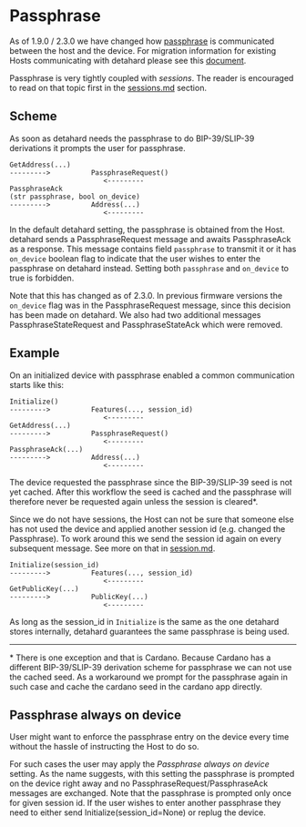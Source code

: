 # Passphrase

As of 1.9.0 / 2.3.0 we have changed how [passphrase](https://wiki.detahard.io/Passphrase) is communicated between the host and the device. For migration information for existing Hosts communicating with detahard please see this [document](passphrase-redesign-migration.md).

Passphrase is very tightly coupled with _sessions_. The reader is encouraged to read on that topic first in the [sessions.md](sessions.md) section.

## Scheme

As soon as detahard needs the passphrase to do BIP-39/SLIP-39 derivations it prompts the user for passphrase.

```
GetAddress(...)
--------->          PassphraseRequest()
                       <---------
PassphraseAck
(str passphrase, bool on_device)
--------->          Address(...)
                       <---------
```

In the default detahard setting, the passphrase is obtained from the Host. detahard sends a PassphraseRequest message and awaits PassphraseAck as a response. This message contains field `passphrase` to transmit it or it has `on_device` boolean flag to indicate that the user wishes to enter the passphrase on detahard instead. Setting both `passphrase` and `on_device` to true is forbidden.

Note that this has changed as of 2.3.0. In previous firmware versions the `on_device` flag was in the PassphraseRequest message, since this decision has been made on detahard. We also had two additional messages PassphraseStateRequest and PassphraseStateAck which were removed.

## Example

On an initialized device with passphrase enabled a common communication starts like this:

```
Initialize()
--------->          Features(..., session_id)
                       <---------
GetAddress(...)
--------->          PassphraseRequest()
                       <---------
PassphraseAck(...)
--------->          Address(...)
                       <---------
```

The device requested the passphrase since the BIP-39/SLIP-39 seed is not yet cached. After this workflow the seed is cached and the passphrase will therefore never be requested again unless the session is cleared*.

Since we do not have sessions, the Host can not be sure that someone else has not used the device and applied another session id (e.g. changed the Passphrase). To work around this we send the session id again on every subsequent message. See more on that in [session.md]().

```
Initialize(session_id)
--------->          Features(..., session_id)
                       <---------
GetPublicKey(...)
--------->          PublicKey(...)
                       <---------
```

As long as the session_id in `Initialize` is the same as the one detahard stores internally, detahard guarantees the same passphrase is being used.

----

\* There is one exception and that is Cardano. Because Cardano has a different BIP-39/SLIP-39 derivation scheme for passphrase we can not use the cached seed. As a workaround we prompt for the passphrase again in such case and cache the cardano seed in the cardano app directly.

## Passphrase always on device

User might want to enforce the passphrase entry on the device every time without the hassle of instructing the Host to do so.

For such cases the user may apply the *Passphrase always on device* setting. As the name suggests, with this setting the passphrase is prompted on the device right away and no PassphraseRequest/PassphraseAck messages are exchanged. Note that the passphrase is prompted only once for given session id. If the user wishes to enter another passphrase they need to either send Initialize(session_id=None) or replug the device.
